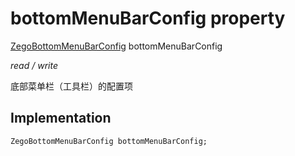 


# bottomMenuBarConfig property







[ZegoBottomMenuBarConfig](../../zego_uikit_prebuilt_live_audio_room/ZegoBottomMenuBarConfig-class.md) bottomMenuBarConfig
  
_<span class="feature">read / write</span>_



<p>底部菜单栏（工具栏）的配置项</p>



## Implementation

```dart
ZegoBottomMenuBarConfig bottomMenuBarConfig;
```







